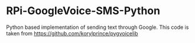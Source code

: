 RPi-GoogleVoice-SMS-Python
==========================

Python based implementation of sending text through Google. This code is taken from https://github.com/korylprince/pygvoicelib<br>
